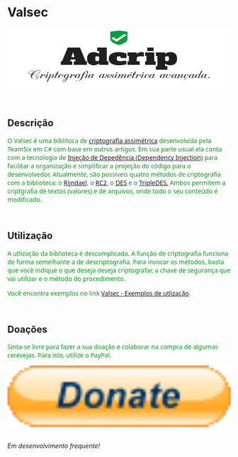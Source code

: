 # Valsec
<img src="Skin/Logo.png" alt="Vaslec - Logo" style="width:579px;height:139px;">

<br/><h2>Descrição</h2>
<font face="segoe ui" color="gray11">O Valsec é uma biblitoca de <a href="https://pt.wikipedia.org/wiki/Criptografia_de_chave_p%C3%BAblica">criptografia assimétrica</a> desenvolvida pela TeamSix em C# com base em outros artigos. Em sua parte usual ela conta com a tecnologia de <a href="https://pt.wikipedia.org/wiki/Inje%C3%A7%C3%A3o_de_depend%C3%AAncia">Injeção de Depedência (Dependency Injection)</a> para facilitar a organização e simplificar a projeção do código para o desenvolvedor. Atualmente, são possíveis quatro métodos de criptografia com a biblioteca: o <a href="https://pt.wikipedia.org/wiki/Advanced_Encryption_Standard">Rijndael</a>, o <a href="https://en.wikipedia.org/wiki/RC2">RC2</a>, o <a href="https://en.wikipedia.org/wiki/Data_Encryption_Standard">DES</a> e o <a href="https://pt.wikipedia.org/wiki/3DES">TripleDES.</a> Ambos permitem a criptgrafia de textos (valores) e de arquivos, onde todo o seu conteúdo é modificado.</font>

<br/><h2>Utilização</h2>
<font face="segoe ui" color="gray11">A utlização da biblioteca é descomplicada. A função de criptografia funciona de forma semelhante a de descriptografia. Para invocar os métodos, basta que você indique o que deseja deseja criptografar, a chave de segurança que vai utilizar e o método do procedimento.</p> Você encontra exemplos no link <a href="http://pastebin.com/gRKGs1vg">Valsec - Exemplos de utlização</a>.</font>

<br/><h2>Doações</h2>
<font face="segoe ui" color="gray11">Sinta-se livre para fazer a sua doação e colaborar na compra de algumas cerevejas. Para isto, utilize o PayPal.</font>

<img src="Skin/PayPal.gif" alt="Doações do PayPal" style="width:579px;height:139px;">

</br><i>Em desenvolvimento frequente!<i>
